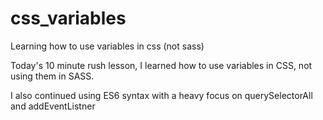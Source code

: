 # css_variables
Learning how to use variables in css (not sass)

Today's 10 minute rush lesson, I learned how to use variables in CSS, not using them in SASS.  

I also continued using ES6 syntax with a heavy focus on querySelectorAll and addEventListner 
